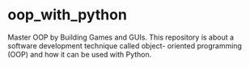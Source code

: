 # oop_with_python
Master OOP by Building Games and GUIs.  This repository is about a software development technique called object- oriented programming (OOP) and how it can be used with Python.
